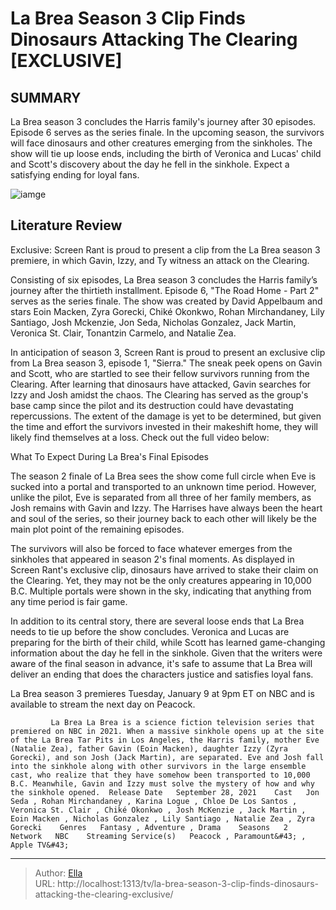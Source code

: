 # La Brea Season 3 Clip Finds Dinosaurs Attacking The Clearing [EXCLUSIVE]


## SUMMARY 



  La Brea season 3 concludes the Harris family&#39;s journey after 30 episodes. Episode 6 serves as the series finale.   In the upcoming season, the survivors will face dinosaurs and other creatures emerging from the sinkholes.   The show will tie up loose ends, including the birth of Veronica and Lucas&#39; child and Scott&#39;s discovery about the day he fell in the sinkhole. Expect a satisfying ending for loyal fans.  

![iamge](https://static1.srcdn.com/wordpress/wp-content/uploads/2024/01/la-brea-season-3-exclusive-featured-image.jpg)

## Literature Review
Exclusive: Screen Rant is proud to present a clip from the La Brea season 3 premiere, in which Gavin, Izzy, and Ty witness an attack on the Clearing.




Consisting of six episodes, La Brea season 3 concludes the Harris family’s journey after the thirtieth installment. Episode 6, &#34;The Road Home - Part 2&#34; serves as the series finale. The show was created by David Appelbaum and stars Eoin Macken, Zyra Gorecki, Chiké Okonkwo, Rohan Mirchandaney, Lily Santiago, Josh Mckenzie, Jon Seda, Nicholas Gonzalez, Jack Martin, Veronica St. Clair, Tonantzin Carmelo, and Natalie Zea.




In anticipation of season 3, Screen Rant is proud to present an exclusive clip from La Brea season 3, episode 1, &#34;Sierra.&#34; The sneak peek opens on Gavin and Scott, who are startled to see their fellow survivors running from the Clearing. After learning that dinosaurs have attacked, Gavin searches for Izzy and Josh amidst the chaos. The Clearing has served as the group&#39;s base camp since the pilot and its destruction could have devastating repercussions. The extent of the damage is yet to be determined, but given the time and effort the survivors invested in their makeshift home, they will likely find themselves at a loss. Check out the full video below:


 


 What To Expect During La Brea&#39;s Final Episodes 
         




The season 2 finale of La Brea sees the show come full circle when Eve is sucked into a portal and transported to an unknown time period. However, unlike the pilot, Eve is separated from all three of her family members, as Josh remains with Gavin and Izzy. The Harrises have always been the heart and soul of the series, so their journey back to each other will likely be the main plot point of the remaining episodes.

The survivors will also be forced to face whatever emerges from the sinkholes that appeared in season 2&#39;s final moments. As displayed in Screen Rant&#39;s exclusive clip, dinosaurs have arrived to stake their claim on the Clearing. Yet, they may not be the only creatures appearing in 10,000 B.C. Multiple portals were shown in the sky, indicating that anything from any time period is fair game.

In addition to its central story, there are several loose ends that La Brea needs to tie up before the show concludes. Veronica and Lucas are preparing for the birth of their child, while Scott has learned game-changing information about the day he fell in the sinkhole. Given that the writers were aware of the final season in advance, it&#39;s safe to assume that La Brea will deliver an ending that does the characters justice and satisfies loyal fans.






La Brea season 3 premieres Tuesday, January 9 at 9pm ET on NBC and is available to stream the next day on Peacock.




             La Brea La Brea is a science fiction television series that premiered on NBC in 2021. When a massive sinkhole opens up at the site of the La Brea Tar Pits in Los Angeles, the Harris family, mother Eve (Natalie Zea), father Gavin (Eoin Macken), daughter Izzy (Zyra Gorecki), and son Josh (Jack Martin), are separated. Eve and Josh fall into the sinkhole along with other survivors in the large ensemble cast, who realize that they have somehow been transported to 10,000 B.C. Meanwhile, Gavin and Izzy must solve the mystery of how and why the sinkhole opened.  Release Date   September 28, 2021    Cast   Jon Seda , Rohan Mirchandaney , Karina Logue , Chloe De Los Santos , Veronica St. Clair , Chiké Okonkwo , Josh McKenzie , Jack Martin , Eoin Macken , Nicholas Gonzalez , Lily Santiago , Natalie Zea , Zyra Gorecki    Genres   Fantasy , Adventure , Drama    Seasons   2    Network   NBC    Streaming Service(s)   Peacock , Paramount&#43; , Apple TV&#43;       


---

> Author: [Ella](https://instagram.hk.cn/)  
> URL: http://localhost:1313/tv/la-brea-season-3-clip-finds-dinosaurs-attacking-the-clearing-exclusive/  

